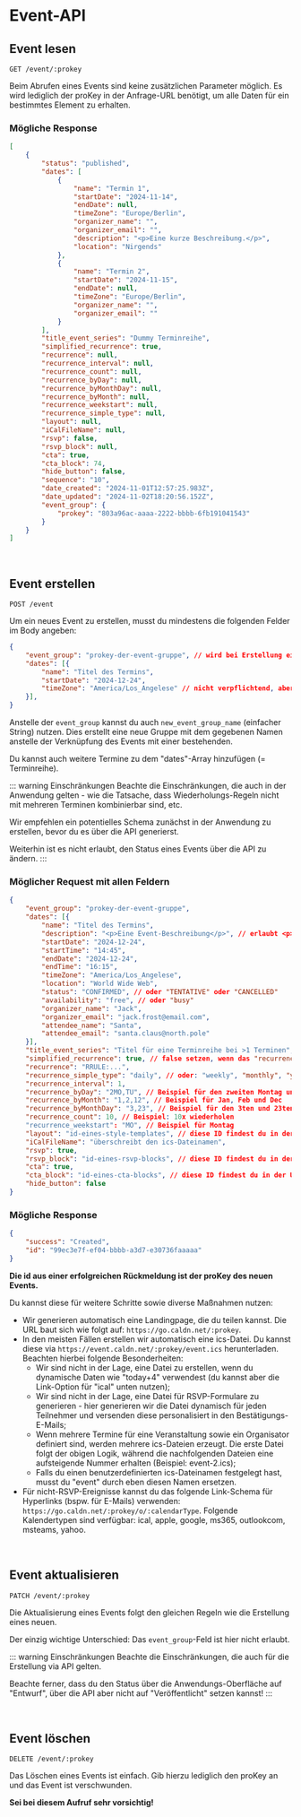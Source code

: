 
# Event-API

## Event lesen

```
GET /event/:prokey
```

Beim Abrufen eines Events sind keine zusätzlichen Parameter möglich. Es wird lediglich der proKey in der Anfrage-URL benötigt, um alle Daten für ein bestimmtes Element zu erhalten.

### Mögliche Response

```json
[
    {
        "status": "published",
        "dates": [
            {
                "name": "Termin 1",
                "startDate": "2024-11-14",
                "endDate": null,
                "timeZone": "Europe/Berlin",
                "organizer_name": "",
                "organizer_email": "",
                "description": "<p>Eine kurze Beschreibung.</p>",
                "location": "Nirgends"
            },
            {
                "name": "Termin 2",
                "startDate": "2024-11-15",
                "endDate": null,
                "timeZone": "Europe/Berlin",
                "organizer_name": "",
                "organizer_email": ""
            }
        ],
        "title_event_series": "Dummy Terminreihe",
        "simplified_recurrence": true,
        "recurrence": null,
        "recurrence_interval": null,
        "recurrence_count": null,
        "recurrence_byDay": null,
        "recurrence_byMonthDay": null,
        "recurrence_byMonth": null,
        "recurrence_weekstart": null,
        "recurrence_simple_type": null,
        "layout": null,
        "iCalFileName": null,
        "rsvp": false,
        "rsvp_block": null,
        "cta": true,
        "cta_block": 74,
        "hide_button": false,
        "sequence": "10",
        "date_created": "2024-11-01T12:57:25.983Z",
        "date_updated": "2024-11-02T18:20:56.152Z",
        "event_group": {
            "prokey": "803a96ac-aaaa-2222-bbbb-6fb191041543"
        }
    }
]
```

<br />

## Event erstellen

```
POST /event
```

Um ein neues Event zu erstellen, musst du mindestens die folgenden Felder im Body angeben:

```json
{
    "event_group": "prokey-der-event-gruppe", // wird bei Erstellung einer Gruppe als "id" zurückgegeben; auch über die UI der Anwendung einsehbar
    "dates": [{
        "name": "Titel des Termins",
        "startDate": "2024-12-24",
        "timeZone": "America/Los_Angelese" // nicht verpflichtend, aber strengstens empfohlen
    }],
}
```

Anstelle der `event_group` kannst du auch `new_event_group_name` (einfacher String) nutzen. Dies erstellt eine neue Gruppe mit dem gegebenen Namen anstelle der Verknüpfung des Events mit einer bestehenden.

Du kannst auch weitere Termine zu dem "dates"-Array hinzufügen (= Terminreihe).

::: warning Einschränkungen
Beachte die Einschränkungen, die auch in der Anwendung gelten - wie die Tatsache, dass Wiederholungs-Regeln nicht mit mehreren Terminen kombinierbar sind, etc.

Wir empfehlen ein potentielles Schema zunächst in der Anwendung zu erstellen, bevor du es über die API generierst.

Weiterhin ist es nicht erlaubt, den Status eines Events über die API zu ändern.
:::

### Möglicher Request mit allen Feldern

```json
{
    "event_group": "prokey-der-event-gruppe",
    "dates": [{
        "name": "Titel des Termins",
        "description": "<p>Eine Event-Beschreibung</p>", // erlaubt <p>, <strong>, <em>, <u>, <h1>, <h2>, <h3>, <h4>, <ul>, <ol>, <li>, <a>
        "startDate": "2024-12-24",
        "startTime": "14:45",
        "endDate": "2024-12-24",
        "endTime": "16:15",
        "timeZone": "America/Los_Angelese",
        "location": "World Wide Web",
        "status": "CONFIRMED", // oder "TENTATIVE" oder "CANCELLED"
        "availability": "free", // oder "busy"
        "organizer_name": "Jack",
        "organizer_email": "jack.frost@email.com",
        "attendee_name": "Santa",
        "attendee_email": "santa.claus@north.pole"
    }],
    "title_event_series": "Titel für eine Terminreihe bei >1 Terminen",
    "simplified_recurrence": true, // false setzen, wenn das "recurrence"-Feld genutzt werden soll. Dieses muss eine RRULE beinhalten; true, wenn stattdessen die übrigen recurrence-Felder genutzt werden sollen
    "recurrence": "RRULE:...",
    "recurrence_simple_type": "daily", // oder: "weekly", "monthly", "yearly",
    "recurrence_interval": 1,
    "recurrence_byDay": "2MO,TU", // Beispiel für den zweiten Montag und jeden Dienstag
    "recurrence_byMonth": "1,2,12", // Beispiel für Jan, Feb und Dec
    "recurrence_byMonthDay": "3,23", // Beispiel für den 3ten und 23ten Tag des Monats
    "recurrence_count": 10, // Beispiel: 10x wiederholen
    "recurrence_weekstart": "MO", // Beispiel für Montag
    "layout": "id-eines-style-templates", // diese ID findest du in der URL des entsprechenden Elements in der Anwendung
    "iCalFileName": "überschreibt den ics-Dateinamen",
    "rsvp": true,
    "rsvp_block": "id-eines-rsvp-blocks", // diese ID findest du in der URL des entsprechenden Elements in der Anwendung oder in der Response bei Erstellung eines RSVP-Blocks über die API
    "cta": true,
    "cta_block": "id-eines-cta-blocks", // diese ID findest du in der URL des entsprechenden Elements in der Anwendung
    "hide_button": false
}
```

### Mögliche Response

```json
{
    "success": "Created",
    "id": "99ec3e7f-ef04-bbbb-a3d7-e30736faaaaa"
}
```

**Die id aus einer erfolgreichen Rückmeldung ist der proKey des neuen Events.**

Du kannst diese für weitere Schritte sowie diverse Maßnahmen nutzen:

* Wir generieren automatisch eine Landingpage, die du teilen kannst. Die URL baut sich wie folgt auf: `https://go.caldn.net/:prokey`.
* In den meisten Fällen erstellen wir automatisch eine ics-Datei. Du kannst diese via `https://event.caldn.net/:prokey/event.ics` herunterladen. Beachten hierbei folgende Besonderheiten:
  * Wir sind nicht in der Lage, eine Datei zu erstellen, wenn du dynamische Daten wie "today+4" verwendest (du kannst aber die Link-Option für "ical" unten nutzen);
  * Wir sind nicht in der Lage, eine Datei für RSVP-Formulare zu generieren - hier generieren wir die Datei dynamisch für jeden Teilnehmer und versenden diese personalisiert in den Bestätigungs-E-Mails;
  * Wenn mehrere Termine für eine Veranstaltung sowie ein Organisator definiert sind, werden mehrere ics-Dateien erzeugt. Die erste Datei folgt der obigen Logik, während die nachfolgenden Dateien eine aufsteigende Nummer erhalten (Beispiel: event-2.ics);
  * Falls du einen benutzerdefinierten ics-Dateinamen festgelegt hast, musst du "event" durch eben diesen Namen ersetzen.
* Für nicht-RSVP-Ereignisse kannst du das folgende Link-Schema für Hyperlinks (bspw. für E-Mails) verwenden: `https://go.caldn.net/:prokey/o/:calendarType`. Folgende Kalendertypen sind verfügbar: ical, apple, google, ms365, outlookcom, msteams, yahoo.

<br />

## Event aktualisieren

```
PATCH /event/:prokey
```

Die Aktualisierung eines Events folgt den gleichen Regeln wie die Erstellung eines neuen.

Der einzig wichtige Unterschied: Das `event_group`-Feld ist hier nicht erlaubt.

::: warning Einschränkungen
Beachte die Einschränkungen, die auch für die Erstellung via API gelten.

Beachte ferner, dass du den Status über die Anwendungs-Oberfläche auf "Entwurf", über die API aber nicht auf "Veröffentlicht" setzen kannst!
:::

<br />

## Event löschen

```
DELETE /event/:prokey
```

Das Löschen eines Events ist einfach. Gib hierzu lediglich den proKey an und das Event ist verschwunden.

**Sei bei diesem Aufruf sehr vorsichtig!**
